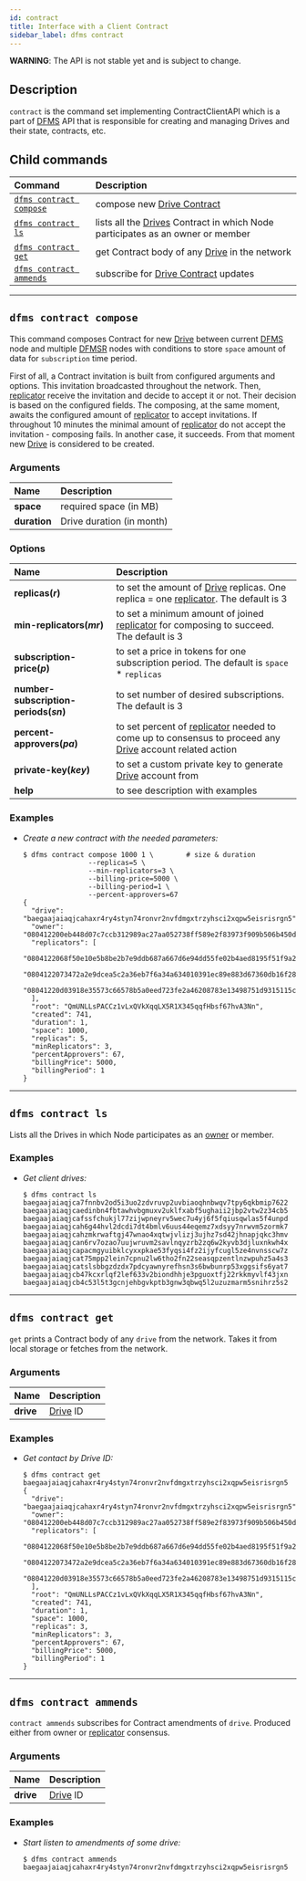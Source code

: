 ```yaml
---
id: contract
title: Interface with a Client Contract
sidebar_label: dfms contract
---
```


**WARNING**: The API is not stable yet and is subject to change.

## Description

`contract` is the command set implementing ContractClientAPI which is a part of [DFMS](../../getting_started/what_is.md) API that is responsible for creating and managing Drives and their state, contracts, etc.

## Child commands

| Command                                           | Description                                                                                                                 |
| :------------------------------------------------ | :-------------------------------------------------------------------------------------------------------------------------- |
| [`dfms contract compose`](#dfms-contract-compose) | compose new [Drive Contract](../../built_in_features/drive/overview.md)                                                     |
| [`dfms contract ls`](#dfms-contract-ls)           | lists all the [Drives](../../built_in_features/drive/overview.md) Contract in which Node participates as an owner or member |
| [`dfms contract get`](#dfms-contract-get)         | get Contract body of any [Drive](../../built_in_features/drive/overview.md) in the network                                  |
| [`dfms contract ammends`](#dfms-contract-ammends) | subscribe for [Drive Contract](../../built_in_features/drive/overview.md) updates                                           |

---

## `dfms contract compose`

This command composes Contract for new [Drive](../../built_in_features/drive/overview.md) between current [DFMS](../../getting_started/what_is.md) node and multiple [DFMSR](../../getting_started/what_is.md) nodes with conditions to store `space` amount of data for `subscription` time period.

First of all, a Contract invitation is built from configured arguments and options. This invitation broadcasted throughout the network. Then, [replicator](../../roles/replicator.md) receive the invitation and decide to accept it or not. Their decision is based on the configured fields. The composing, at the same moment, awaits the configured amount of [replicator](../../roles/replicator.md) to accept invitations. If throughout 10 minutes the minimal amount of [replicator](../../roles/replicator.md) do not accept the invitation - composing fails. In another case, it succeeds. From that moment new [Drive](../../built_in_features/drive/overview.md) is considered to be created.

### Arguments

| Name         | Description               |
| :----------- | :------------------------ |
| **space**    | required space (in MB)    |
| **duration** | Drive duration (in month) |

### Options

| Name                                  | Description                                                                                                                                                                       |
| :------------------------------------ | :-------------------------------------------------------------------------------------------------------------------------------------------------------------------------------- |
| **replicas(_r_)**                     | to set the amount of [Drive](../../built_in_features/drive/overview.md) replicas. One replica = one [replicator](../../roles/replicator.md). The default is 3                     |
| **min-replicators(_mr_)**             | to set a minimum amount of joined [replicator](../../roles/replicator.md) for composing to succeed. The default is 3                                                              |
| **subscription-price(_p_)**           | to set a price in tokens for one subscription period. The default is `space` * `replicas`                                                                                         |
| **number-subscription-periods(_sn_)** | to set number of desired subscriptions. The default is 3                                                                                                                          |
| **percent-approvers(_pa_)**           | to set percent of [replicator](../../roles/replicator.md) needed to come up to consensus to proceed any [Drive](../../built_in_features/drive/overview.md) account related action |
| **private-key(_key_)**                | to set a custom private key to generate [Drive](../../built_in_features/drive/overview.md) account from                                                                           |
| **help**                              | to see description with examples                                                                                                                                                  |

### Examples

- _Create a new contract with the needed parameters:_

  ```shell
  $ dfms contract compose 1000 1 \        # size & duration
                  --replicas=5 \
                  --min-replicators=3 \
                  --billing-price=5000 \
                  --billing-period=1 \  
                  --percent-approvers=67
  {
    "drive": "baegaajaiaqjcahaxr4ry4styn74ronvr2nvfdmgxtrzyhsci2xqpw5eisrisrgn5",
    "owner": "080412200eb448d07c7ccb312989ac27aa052738ff589e2f83973f909b506b450dc5c4e2",
    "replicators": [
            "0804122068f50e10e5b8be2b7e9ddb687a667d6e94dd55fe02b4aed8195f51f9a242558b",
            "0804122073472a2e9dcea5c2a36eb7f6a34a634010391ec89e883d67360db16f28b9443c",
            "08041220d03918e35573c66578b5a0eed723fe2a46208783e13498751d9315115ca06d4b"
    ],
    "root": "QmUNLLsPACCz1vLxQVkXqqLX5R1X345qqfHbsf67hvA3Nn",
    "created": 741,
    "duration": 1,
    "space": 1000,
    "replicas": 5,
    "minReplicators": 3,
    "percentApprovers": 67,
    "billingPrice": 5000,
    "billingPeriod": 1
  }
  ```

---

## `dfms contract ls`

Lists all the Drives in which Node participates as an [owner](../../roles/owner.md) or member.

### Examples

- _Get client drives:_

  ```shell
  $ dfms contract ls
  baegaajaiaqjca7fnnbv2od5i3uo2zdvruvp2uvbiaoqhnbwqv7tpy6qkbmip7622
  baegaajaiaqjcaedinbn4fbtawhvbgmuxv2uklfxabf5ughaii2jbp2vtw2z34cb5
  baegaajaiaqjcafssfchukjl77zijwpneyrv5wec7u4yj6f5fqiusqwlas5f4unpd
  baegaajaiaqjcah6g44hvl2dcdi7dt4bmlv6uus44eqemz7xdsyy7nrwvm5zormk7
  baegaajaiaqjcahzmkrwaftgj47wnao4xqtwjvlizj3ujhz7sd42jhnapjqkc3hmv
  baegaajaiaqjcan6rv7ozao7uujwruvm2savlnqyzrb2zq6w2kyvb3djluxnkwh4x
  baegaajaiaqjcapacmgyuibklcyxxpkae53fyqsi4fz2ijyfcugl5ze4nvnsscw7z
  baegaajaiaqjcat75mpp2lein7cpnu2lw6tho2fn22seasqpzentlnzwpuhz5a4s3
  baegaajaiaqjcatslsbbgzdzdx7pdcyawnyrefhsn3s6bwbunrp53xggsifs6yat7
  baegaajaiaqjcb47kcxrlqf2lef633v2biondhhje3pguoxtfj22rkkmyvlf43jxn
  baegaajaiaqjcb4c53l5t3gcnjehbgvkptb3gnw3qbwq5l2uzuzmarm5snihrz5s2
  ```

---

## `dfms contract get`

`get` prints a Contract body of any `drive` from the network. Takes it from local storage or fetches from the network.

### Arguments

| Name      | Description                                           |
| :-------- | :---------------------------------------------------- |
| **drive** | [Drive](../../built_in_features/drive/overview.md) ID |

### Examples

- _Get contact by Drive ID:_
  
  ```shell
  $ dfms contract get baegaajaiaqjcahaxr4ry4styn74ronvr2nvfdmgxtrzyhsci2xqpw5eisrisrgn5
  {
    "drive": "baegaajaiaqjcahaxr4ry4styn74ronvr2nvfdmgxtrzyhsci2xqpw5eisrisrgn5",
    "owner": "080412200eb448d07c7ccb312989ac27aa052738ff589e2f83973f909b506b450dc5c4e2",
    "replicators": [
            "0804122068f50e10e5b8be2b7e9ddb687a667d6e94dd55fe02b4aed8195f51f9a242558b",
            "0804122073472a2e9dcea5c2a36eb7f6a34a634010391ec89e883d67360db16f28b9443c",
            "08041220d03918e35573c66578b5a0eed723fe2a46208783e13498751d9315115ca06d4b"
    ],
    "root": "QmUNLLsPACCz1vLxQVkXqqLX5R1X345qqfHbsf67hvA3Nn",
    "created": 741,
    "duration": 1,
    "space": 1000,
    "replicas": 3,
    "minReplicators": 3,
    "percentApprovers": 67,
    "billingPrice": 5000,
    "billingPeriod": 1
  }
  ```

---

## `dfms contract ammends`

`contract ammends` subscribes for Contract amendments of `drive`. Produced either from owner or [replicator](../../roles/replicator.md) consensus.

### Arguments

| Name      | Description                                           |
| :-------- | :---------------------------------------------------- |
| **drive** | [Drive](../../built_in_features/drive/overview.md) ID |

### Examples

- _Start listen to amendments of some drive:_

  ```shell
  $ dfms contract ammends baegaajaiaqjcahaxr4ry4styn74ronvr2nvfdmgxtrzyhsci2xqpw5eisrisrgn5
  ```
